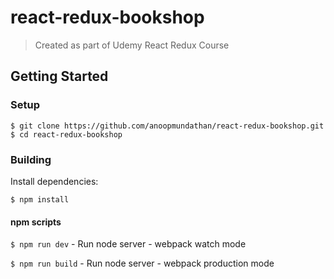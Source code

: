 # react-redux-bookshop
> Created as part of Udemy React Redux Course 

## Getting Started
### Setup
```
$ git clone https://github.com/anoopmundathan/react-redux-bookshop.git
$ cd react-redux-bookshop
```
### Building
Install dependencies:
```
$ npm install
```
#### npm scripts
```$ npm run dev``` - Run node server - webpack watch mode

```$ npm run build``` - Run node server - webpack production mode
